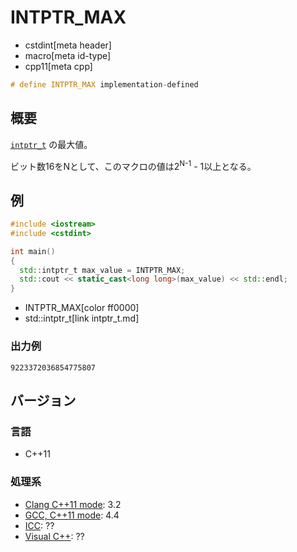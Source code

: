 # INTPTR_MAX
* cstdint[meta header]
* macro[meta id-type]
* cpp11[meta cpp]

```cpp
# define INTPTR_MAX implementation-defined
```

## 概要
[`intptr_t`](intptr_t.md) の最大値。

ビット数16をNとして、このマクロの値は2<sup>N-1</sup> - 1以上となる。


## 例
```cpp
#include <iostream>
#include <cstdint>

int main()
{
  std::intptr_t max_value = INTPTR_MAX;
  std::cout << static_cast<long long>(max_value) << std::endl;
}
```
* INTPTR_MAX[color ff0000]
* std::intptr_t[link intptr_t.md]

### 出力例
```
9223372036854775807
```


## バージョン
### 言語
- C++11

### 処理系
- [Clang C++11 mode](/implementation.md#clang): 3.2
- [GCC, C++11 mode](/implementation.md#gcc): 4.4
- [ICC](/implementation.md#icc): ??
- [Visual C++](/implementation.md#visual_cpp): ??

